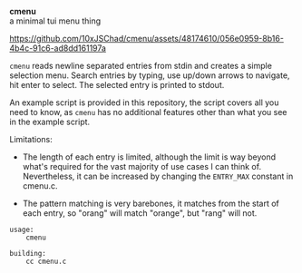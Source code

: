 **cmenu** 
<br> a minimal tui menu thing

https://github.com/10xJSChad/cmenu/assets/48174610/056e0959-8b16-4b4c-91c6-ad8dd161197a


```cmenu``` reads newline separated entries from stdin and creates a simple selection menu. Search entries by typing, use up/down arrows to navigate, hit enter to select.
The selected entry is printed to stdout.

An example script is provided in this repository, the script covers all you need to know, as ```cmenu``` has no additional features other than what you see in the example script.

Limitations:
* The length of each entry is limited, although the limit is way beyond what's required for the vast majority of use cases I can think of. Nevertheless, it can be increased by changing the ```ENTRY_MAX``` constant in cmenu.c.

* The pattern matching is very barebones, it matches from the start of each entry, so "orang" will match "orange", but "rang" will not.

```
usage:
    cmenu

building:
    cc cmenu.c
```
